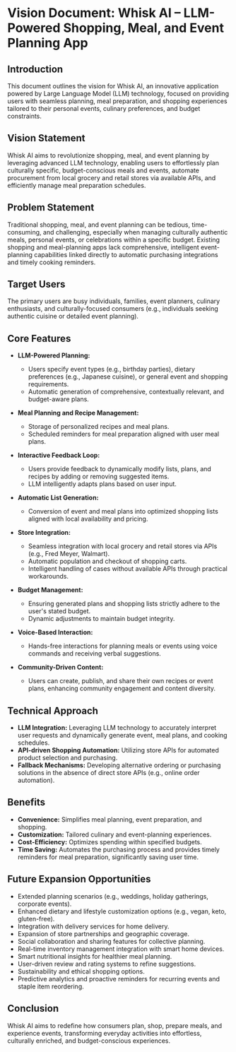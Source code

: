 # Vision Document: Whisk AI – LLM-Powered Shopping, Meal, and Event Planning App

## Introduction

This document outlines the vision for Whisk AI, an innovative application powered by Large Language Model (LLM) technology, focused on providing users with seamless planning, meal preparation, and shopping experiences tailored to their personal events, culinary preferences, and budget constraints.

## Vision Statement

Whisk AI aims to revolutionize shopping, meal, and event planning by leveraging advanced LLM technology, enabling users to effortlessly plan culturally specific, budget-conscious meals and events, automate procurement from local grocery and retail stores via available APIs, and efficiently manage meal preparation schedules.

## Problem Statement

Traditional shopping, meal, and event planning can be tedious, time-consuming, and challenging, especially when managing culturally authentic meals, personal events, or celebrations within a specific budget. Existing shopping and meal-planning apps lack comprehensive, intelligent event-planning capabilities linked directly to automatic purchasing integrations and timely cooking reminders.

## Target Users

The primary users are busy individuals, families, event planners, culinary enthusiasts, and culturally-focused consumers (e.g., individuals seeking authentic cuisine or detailed event planning).

## Core Features

- **LLM-Powered Planning:**
    
    - Users specify event types (e.g., birthday parties), dietary preferences (e.g., Japanese cuisine), or general event and shopping requirements.
    - Automatic generation of comprehensive, contextually relevant, and budget-aware plans.
- **Meal Planning and Recipe Management:**
    
    - Storage of personalized recipes and meal plans.
    - Scheduled reminders for meal preparation aligned with user meal plans.
- **Interactive Feedback Loop:**
    
    - Users provide feedback to dynamically modify lists, plans, and recipes by adding or removing suggested items.
    - LLM intelligently adapts plans based on user input.
- **Automatic List Generation:**
    
    - Conversion of event and meal plans into optimized shopping lists aligned with local availability and pricing.
- **Store Integration:**
    
    - Seamless integration with local grocery and retail stores via APIs (e.g., Fred Meyer, Walmart).
    - Automatic population and checkout of shopping carts.
    - Intelligent handling of cases without available APIs through practical workarounds.
- **Budget Management:**
    
    - Ensuring generated plans and shopping lists strictly adhere to the user's stated budget.
    - Dynamic adjustments to maintain budget integrity.
- **Voice-Based Interaction:**
    
    - Hands-free interactions for planning meals or events using voice commands and receiving verbal suggestions.
- **Community-Driven Content:**
    
    - Users can create, publish, and share their own recipes or event plans, enhancing community engagement and content diversity.

## Technical Approach

- **LLM Integration:** Leveraging LLM technology to accurately interpret user requests and dynamically generate event, meal plans, and cooking schedules.
- **API-driven Shopping Automation:** Utilizing store APIs for automated product selection and purchasing.
- **Fallback Mechanisms:** Developing alternative ordering or purchasing solutions in the absence of direct store APIs (e.g., online order automation).

## Benefits

- **Convenience:** Simplifies meal planning, event preparation, and shopping.
- **Customization:** Tailored culinary and event-planning experiences.
- **Cost-Efficiency:** Optimizes spending within specified budgets.
- **Time Saving:** Automates the purchasing process and provides timely reminders for meal preparation, significantly saving user time.

## Future Expansion Opportunities

- Extended planning scenarios (e.g., weddings, holiday gatherings, corporate events).
- Enhanced dietary and lifestyle customization options (e.g., vegan, keto, gluten-free).
- Integration with delivery services for home delivery.
- Expansion of store partnerships and geographic coverage.
- Social collaboration and sharing features for collective planning.
- Real-time inventory management integration with smart home devices.
- Smart nutritional insights for healthier meal planning.
- User-driven review and rating systems to refine suggestions.
- Sustainability and ethical shopping options.
- Predictive analytics and proactive reminders for recurring events and staple item reordering.

## Conclusion

Whisk AI aims to redefine how consumers plan, shop, prepare meals, and experience events, transforming everyday activities into effortless, culturally enriched, and budget-conscious experiences.